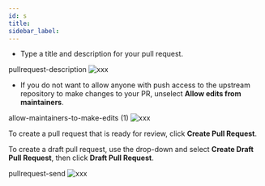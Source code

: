 ```yaml
---
id: s
title:
sidebar_label:
---
```






- Type a title and description for your pull request.


pullrequest-description
![xxx](https://raw.githubusercontent.com/ChickenKyiv/awesome-git-article/master/img/commands/pullrequest-description.png)



- If you do not want to allow anyone with push access to the upstream repository to make changes to your PR, unselect **Allow edits from maintainers**.


allow-maintainers-to-make-edits (1)
![xxx](https://raw.githubusercontent.com/ChickenKyiv/awesome-git-article/master/img/commands/allow-maintainers-to-make-edits.png)


To create a pull request that is ready for review, click **Create Pull Request**.



To create a draft pull request, use the drop-down and select **Create Draft Pull Request**, then click **Draft Pull Request**.


pullrequest-send
![xxx](https://raw.githubusercontent.com/ChickenKyiv/awesome-git-article/master/img/commands/pullrequest-send.png)
